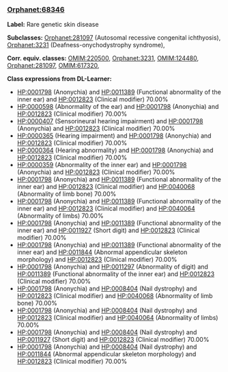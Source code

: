 
### [Orphanet:68346](http://www.orpha.net/ORDO/Orphanet_68346)
**Label:** Rare genetic skin disease

**Subclasses:** [Orphanet:281097](http://www.orpha.net/ORDO/Orphanet_281097) (Autosomal recessive congenital ichthyosis), [Orphanet:3231](http://www.orpha.net/ORDO/Orphanet_3231) (Deafness-onychodystrophy syndrome), 

**Corr. equiv. classes:** [OMIM:220500](http://purl.obolibrary.org/obo/OMIM_220500), [Orphanet:3231](http://www.orpha.net/ORDO/Orphanet_3231), [OMIM:124480](http://purl.obolibrary.org/obo/OMIM_124480), [Orphanet:281097](http://www.orpha.net/ORDO/Orphanet_281097), [OMIM:617320](http://purl.obolibrary.org/obo/OMIM_617320), 

**Class expressions from DL-Learner:**

- [HP:0001798](http://purl.obolibrary.org/obo/HP_0001798) (Anonychia) and [HP:0011389](http://purl.obolibrary.org/obo/HP_0011389) (Functional abnormality of the inner ear) and [HP:0012823](http://purl.obolibrary.org/obo/HP_0012823) (Clinical modifier) 70.00%
- [HP:0000598](http://purl.obolibrary.org/obo/HP_0000598) (Abnormality of the ear) and [HP:0001798](http://purl.obolibrary.org/obo/HP_0001798) (Anonychia) and [HP:0012823](http://purl.obolibrary.org/obo/HP_0012823) (Clinical modifier) 70.00%
- [HP:0000407](http://purl.obolibrary.org/obo/HP_0000407) (Sensorineural hearing impairment) and [HP:0001798](http://purl.obolibrary.org/obo/HP_0001798) (Anonychia) and [HP:0012823](http://purl.obolibrary.org/obo/HP_0012823) (Clinical modifier) 70.00%
- [HP:0000365](http://purl.obolibrary.org/obo/HP_0000365) (Hearing impairment) and [HP:0001798](http://purl.obolibrary.org/obo/HP_0001798) (Anonychia) and [HP:0012823](http://purl.obolibrary.org/obo/HP_0012823) (Clinical modifier) 70.00%
- [HP:0000364](http://purl.obolibrary.org/obo/HP_0000364) (Hearing abnormality) and [HP:0001798](http://purl.obolibrary.org/obo/HP_0001798) (Anonychia) and [HP:0012823](http://purl.obolibrary.org/obo/HP_0012823) (Clinical modifier) 70.00%
- [HP:0000359](http://purl.obolibrary.org/obo/HP_0000359) (Abnormality of the inner ear) and [HP:0001798](http://purl.obolibrary.org/obo/HP_0001798) (Anonychia) and [HP:0012823](http://purl.obolibrary.org/obo/HP_0012823) (Clinical modifier) 70.00%
- [HP:0001798](http://purl.obolibrary.org/obo/HP_0001798) (Anonychia) and [HP:0011389](http://purl.obolibrary.org/obo/HP_0011389) (Functional abnormality of the inner ear) and [HP:0012823](http://purl.obolibrary.org/obo/HP_0012823) (Clinical modifier) and [HP:0040068](http://purl.obolibrary.org/obo/HP_0040068) (Abnormality of limb bone) 70.00%
- [HP:0001798](http://purl.obolibrary.org/obo/HP_0001798) (Anonychia) and [HP:0011389](http://purl.obolibrary.org/obo/HP_0011389) (Functional abnormality of the inner ear) and [HP:0012823](http://purl.obolibrary.org/obo/HP_0012823) (Clinical modifier) and [HP:0040064](http://purl.obolibrary.org/obo/HP_0040064) (Abnormality of limbs) 70.00%
- [HP:0001798](http://purl.obolibrary.org/obo/HP_0001798) (Anonychia) and [HP:0011389](http://purl.obolibrary.org/obo/HP_0011389) (Functional abnormality of the inner ear) and [HP:0011927](http://purl.obolibrary.org/obo/HP_0011927) (Short digit) and [HP:0012823](http://purl.obolibrary.org/obo/HP_0012823) (Clinical modifier) 70.00%
- [HP:0001798](http://purl.obolibrary.org/obo/HP_0001798) (Anonychia) and [HP:0011389](http://purl.obolibrary.org/obo/HP_0011389) (Functional abnormality of the inner ear) and [HP:0011844](http://purl.obolibrary.org/obo/HP_0011844) (Abnormal appendicular skeleton morphology) and [HP:0012823](http://purl.obolibrary.org/obo/HP_0012823) (Clinical modifier) 70.00%
- [HP:0001798](http://purl.obolibrary.org/obo/HP_0001798) (Anonychia) and [HP:0011297](http://purl.obolibrary.org/obo/HP_0011297) (Abnormality of digit) and [HP:0011389](http://purl.obolibrary.org/obo/HP_0011389) (Functional abnormality of the inner ear) and [HP:0012823](http://purl.obolibrary.org/obo/HP_0012823) (Clinical modifier) 70.00%
- [HP:0001798](http://purl.obolibrary.org/obo/HP_0001798) (Anonychia) and [HP:0008404](http://purl.obolibrary.org/obo/HP_0008404) (Nail dystrophy) and [HP:0012823](http://purl.obolibrary.org/obo/HP_0012823) (Clinical modifier) and [HP:0040068](http://purl.obolibrary.org/obo/HP_0040068) (Abnormality of limb bone) 70.00%
- [HP:0001798](http://purl.obolibrary.org/obo/HP_0001798) (Anonychia) and [HP:0008404](http://purl.obolibrary.org/obo/HP_0008404) (Nail dystrophy) and [HP:0012823](http://purl.obolibrary.org/obo/HP_0012823) (Clinical modifier) and [HP:0040064](http://purl.obolibrary.org/obo/HP_0040064) (Abnormality of limbs) 70.00%
- [HP:0001798](http://purl.obolibrary.org/obo/HP_0001798) (Anonychia) and [HP:0008404](http://purl.obolibrary.org/obo/HP_0008404) (Nail dystrophy) and [HP:0011927](http://purl.obolibrary.org/obo/HP_0011927) (Short digit) and [HP:0012823](http://purl.obolibrary.org/obo/HP_0012823) (Clinical modifier) 70.00%
- [HP:0001798](http://purl.obolibrary.org/obo/HP_0001798) (Anonychia) and [HP:0008404](http://purl.obolibrary.org/obo/HP_0008404) (Nail dystrophy) and [HP:0011844](http://purl.obolibrary.org/obo/HP_0011844) (Abnormal appendicular skeleton morphology) and [HP:0012823](http://purl.obolibrary.org/obo/HP_0012823) (Clinical modifier) 70.00%


